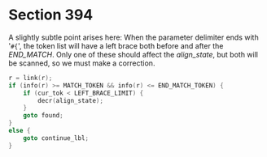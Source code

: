 # Section 394

A slightly subtle point arises here:
When the parameter delimiter ends with '`#{`', the token list will have a left brace both before and after the *END_MATCH*.
Only one of these should affect the *align_state*, but both will be scanned, so we must make a correction.

```c << Advance |r|; |goto found| if the parameter delimiter has been fully matched, otherwise |goto continue_lbl| >>=
r = link(r);
if (info(r) >= MATCH_TOKEN && info(r) <= END_MATCH_TOKEN) {
    if (cur_tok < LEFT_BRACE_LIMIT) {
        decr(align_state);
    }
    goto found;
}
else {
    goto continue_lbl;
}
```
